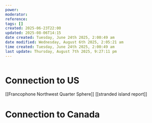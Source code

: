 ```yaml
---
power: 
moderator: 
reference: 
tags: []
created: 2025-06-23T22:00
updated: 2025-08-06T14:15
date created: Tuesday, June 24th 2025, 2:00:49 am
date modified: Wednesday, August 6th 2025, 2:05:21 am
time created: Tuesday, June 24th 2025, 2:00:49 am
last update: Thursday, August 7th 2025, 9:27:11 pm
---
```


```table-of-contents
```
# Connection to US
[[Francophone Northwest Quarter Sphere]]
[[stranded island report]]


# Connection to Canada